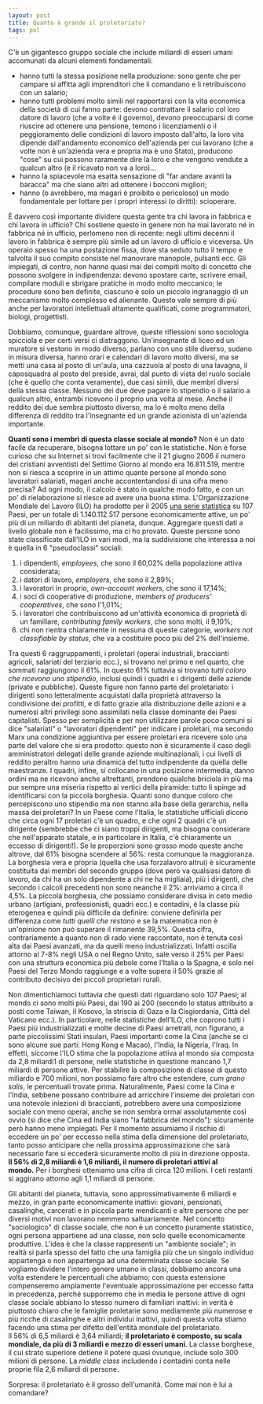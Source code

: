 ```yaml
---
layout: post
title: Quanto è grande il proletariato?
tags: pol
---
```

C'è un gigantesco gruppo sociale che include miliardi di esseri umani accomunati da alcuni elementi fondamentali:

-   hanno tutti la stessa posizione nella produzione: sono gente che per campare si affitta agli imprenditori che li comandano e li retribuiscono con un salario;
-   hanno tutti problemi molto simili nel rapportarsi con la vita economica della società di cui fanno parte: devono contrattare il salario col loro datore di lavoro (che a volte è il governo), devono preoccuparsi di come riuscire ad ottenere una pensione, temono i licenziamenti o il peggioramento delle condizioni di lavoro imposto dall'alto, la loro vita dipende dall'andamento economico dell'azienda per cui lavorano (che a volte non è un'azienda vera e propria ma è uno Stato), producono "cose" su cui possono raramente dire la loro e che vengono vendute a qualcun altro (e il ricavato non va a loro)...
-   hanno la spiacevole ma esatta sensazione di "far andare avanti la baracca" ma che siano altri ad ottenere i bocconi migliori;
-   hanno (o avrebbero, ma magari è proibito o pericoloso) un modo fondamentale per lottare per i propri interessi (o diritti): scioperare.

È davvero così importante dividere questa gente tra chi lavora in fabbrica e chi lavora in ufficio?
Chi sostiene questo in genere non ha mai lavorato né in fabbrica né in ufficio, perlomeno non di recente: negli ultimi decenni il lavoro in fabbrica è sempre più simile ad un lavoro di ufficio e viceversa. Un operaio spesso ha una postazione fissa, dove sta seduto tutto il tempo e talvolta il suo compito consiste nel manovrare manopole, pulsanti ecc. Gli impiegati, di contro, non hanno quasi mai dei compiti molto di concetto che possono svolgere in indipendenza: devono spostare carte, scrivere email, compilare moduli e sbrigare pratiche in modo molto meccanico; le procedure sono ben definite, ciascuno è solo un piccolo ingranaggio di un meccanismo molto complesso ed alienante. Questo vale sempre di più anche per lavoratori intellettuali altamente qualificati, come programmatori, biologi, progettisti.

Dobbiamo, comunque, guardare altrove, queste riflessioni sono sociologia spicciola e per certi versi ci distraggono. Un'insegnante di liceo ed un muratore si vestono in modo diverso, parlano con uno stile diverso, sudano in misura diversa, hanno orari e calendari di lavoro molto diversi, ma se metti una casa al posto di un'aula, una cazzuola al posto di una lavagna, il caposquadra al posto del preside, avrai, dal punto di vista del ruolo sociale (che è quello che conta veramente), due casi simili, due membri diversi della stessa classe. Nessuno dei due deve pagare lo stipendio o il salario a qualcun altro, entrambi ricevono il proprio una volta al mese. Anche il reddito dei due sembra piuttosto diverso, ma lo è molto meno della differenza di reddito tra l'insegnante ed un grande azionista di un'azienda importante.

**Quanti sono i membri di questa classe sociale al mondo?** Non è un dato facile da recuperare, bisogna lottare un po' con le statistiche. Non è forse curioso che su Internet si trovi facilmente che il 21 giugno 2006 il numero dei cristiani avventisti del Settimo Giorno al mondo era 16.811.519, mentre non si riesca a scoprire in un attimo quante persone al mondo sono lavoratori salariati, magari anche accontentandosi di una cifra meno precisa?
Ad ogni modo, il calcolo è stato in qualche modo fatto, e con un po' di rielaborazione si riesce ad avere una buona stima.
L'Organizzazione Mondiale del Lavoro (ILO) ha prodotto per il 2005 [una serie statistica](http://laborsta.ilo.org/) su 107 Paesi, per un totale di 1.140.112.517 persone economicamente attive, un po' più di un miliardo di abitanti del pianeta, dunque. Aggregare questi dati a livello globale non è facilissimo, ma ci ho provato. Queste persone sono state classificate dall'ILO in vari modi, ma la suddivisione che interessa a noi è quella in 6 "pseudoclassi" sociali:

1.  i dipendenti, *employees*, che sono il 60,02% della popolazione attiva considerata;
2.  i datori di lavoro, *employers*, che sono il 2,89%;
3.  i lavoratori in proprio, *own-account workers*, che sono il 17,14%;
4.  i soci di cooperative di produzione, *members of producers' cooperatives*, che sono l'1,01%;
5.  i lavoratori che contribuiscono ad un'attività economica di proprietà di un familiare, *contributing family workers*, che sono molti, il 9,10%;
6.  chi non rientra chiaramente in nessuna di queste categorie, *workers not classifiable by status*, che va a costituire poco più del 2% dell'insieme.

Tra questi 6 raggruppamenti, i proletari (operai industriali, braccianti agricoli, salariati del terziario ecc.), si trovano nel primo e nel quarto, che sommati raggiungono il 61%. In questo 61% tuttavia si trovano *tutti coloro che ricevono uno stipendio*, inclusi quindi i quadri e i dirigenti delle aziende (private e pubbliche). Queste figure non fanno parte del proletariato: i dirigenti sono letteralmente acquistati dalla proprietà attraverso la condivisione dei profitti, e di fatto grazie alla distribuzione delle azioni e a numerosi altri privilegi sono assimilati nella classe dominante dei Paesi capitalisti. Spesso per semplicità e per non utilizzare parole poco comuni si dice "salariati" o "lavoratori dipendenti" per indicare i proletari, ma secondo Marx una condizione aggiuntiva per essere proletari era ricevere solo una parte del valore che si era prodotto: questo non è sicuramente il caso degli amministratori delegati delle grande aziende multinazionali, i cui livelli di reddito peraltro hanno una dinamica del tutto indipendente da quella delle maestranze. I quadri, infine, si collocano in una posizione intermedia, danno ordini ma ne ricevono anche altrettanti, prendono qualche briciola in più ma pur sempre una miseria rispetto ai vertici della piramide: tutto li spinge ad identificarsi con la piccola borghesia. Quanti sono dunque coloro che percepiscono uno stipendio ma non stanno alla base della gerarchia, nella massa dei proletari? In un Paese come l'Italia, le statistiche ufficiali dicono che circa ogni 17 proletari c'è un quadro, e che ogni 2 quadri c'è un dirigente (sembrebbe che ci siano troppi dirigenti, ma bisogna considerare che nell'apparato statale, e in particolare in Italia, c'è chiaramente un eccesso di dirigenti!). Se le proporzioni sono grosso modo queste anche altrove, dal 61% bisogna scendere al 56%: resta comunque la maggioranza.
La borghesia vera e propria (quella che usa forzalavoro altrui) è sicuramente costituita dai membri del secondo gruppo (dove però va qualsiasi datore di lavoro, da chi ha un solo dipendente a chi ne ha migliaia), più i dirigenti, che secondo i calcoli precedenti non sono neanche il 2%: arriviamo a circa il 4,5%. La piccola borghesia, che possiamo considerare divisa in ceto medio urbano (artigiani, professionisti, quadri ecc.) e contadini, è la classe più eterogenea e quindi più difficile da definire: conviene definirla per differenza come *tutti quelli che restano* e se la matematica non è un'opinione non può superare il rimanente 39,5%. Questa cifra, contrariamente a quanto non di rado viene raccontato, non è tenuta così alta dai Paesi avanzati, ma da quelli meno industrializzati. Infatti oscilla attorno al 7-8% negli USA o nel Regno Unito, sale verso il 25% per Paesi con una struttura economica più debole come l'Italia o la Spagna, e solo nei Paesi del Terzo Mondo raggiunge e a volte supera il 50% grazie al contributo decisivo dei piccoli proprietari rurali.

Non dimentichiamoci tuttavia che questi dati riguardano solo 107 Paesi; al mondo ci sono molti più Paesi, dai 190 ai 200 (secondo lo status attribuito a posti come Taiwan, il Kosovo, la striscia di Gaza e la Cisgiordania, Città del Vaticano ecc.). In particolare, nelle statistiche dell'ILO, che coprono tutti i Paesi più industrializzati e molte decine di Paesi arretrati, non figurano, a parte piccolissimi Stati insulari, Paesi importanti come la Cina (anche se ci sono alcune sue parti: Hong Kong e Macao), l'India, la Nigeria, l'Iraq. In effetti, siccome l'ILO stima che la popolazione attiva al mondo sia composta da 2,8 miliardi1 di persone, nelle statistiche in questione mancano 1,7 miliardi di persone attive. Per stabilire la composizione di classe di questo miliardo e 700 milioni, non possiamo fare altro che estendere, *cum grano salis*, le percentuali trovate prima. Naturalmente, Paesi come la Cina e l'India, sebbene possano contribuire ad arricchire l'insieme dei proletari con una notevole iniezioni di braccianti, potrebbero avere una composizione sociale con meno operai, anche se non sembra ormai assolutamente così ovvio (si dice che Cina ed India siano "la fabbrica del mondo"): sicuramente però hanno meno impiegati. Per il momento assumiamo il rischio di eccedere un po' per eccesso nella stima della dimensione del proletariato, tanto posso anticipare che nella prossima approssimazione che sarà necessario fare si eccederà sicuramente molto di più in direzione opposta.\
**Il 56% di 2,8 miliardi è 1,6 miliardi, il numero di proletari attivi al mondo.** Per i borghesi otteniamo una cifra di circa 120 milioni. I ceti restanti si aggirano attorno agli 1,1 miliardi di persone.

Gli abitanti del pianeta, tuttavia, sono approssimativamente 6 miliardi e mezzo, in gran parte economicamente inattivi: giovani, pensionati, casalinghe, carcerati e in piccola parte mendicanti e altre persone che per diversi motivi non lavorano nemmeno saltuariamente. Nel concetto "sociologico" di classe sociale, che non è un concetto puramente statistico, ogni persona appartiene ad una classe, non solo quelle economicamente produttive. L'idea è che la classe rappresenti un "ambiente sociale"; in realtà si parla spesso del fatto che una famiglia più che un singolo individuo appartenga o non appartenga ad una determinata classe sociale. Se vogliamo dividere l'intero genere umano in classi, dobbiamo ancora una volta estendere le percentuali che abbiamo; con questa estensione compenseremo ampiamente l'eventuale approssimazione per eccesso fatta in precedenza, perché supporremo che in media le persone attive di ogni classe sociale abbiano lo stesso numero di familiari inattivi: in verità è piuttosto chiaro che le famiglie proletarie sono mediamente più numerose e più ricche di casalinghe e altri individui inattivi, quindi questa volta stiamo facendo una stima per difetto dell'entità mondiale del proletariato.\
Il 56% di 6,5 miliardi è 3,64 miliardi; **il proletariato è composto, su scala mondiale, da più di 3 miliardi e mezzo di esseri umani**. La classe borghese, il cui strato superiore detiene il potere quasi ovunque, include solo 300 milioni di persone. La *middle class* includendo i contadini conta nelle proprie fila 2,6 miliardi di persone.

Sorpresa: il proletariato è il grosso dell'umanità. Come mai non è lui a comandare?